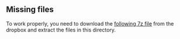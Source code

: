 ## Missing files
To work properly, you need to download the [following 7z file](https://www.dropbox.com/s/tjglzu9fzb6egrz/Dataset.7z?dl=0) from the dropbox and extract the files in this directory.
